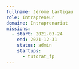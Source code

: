 ```yaml
---
fullname: Jérôme Lartigau
role: Intrapreneur
domaine: Intraprenariat
missions:
  - start: 2021-03-24
    end: 2021-12-31
    status: admin
    startups:
      - tutorat_fp
---
```

